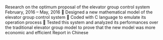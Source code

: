 Research on the optimum proposal of the elevator group control system
February, 2016 – May, 2016
 Designed a new mathematical model of the elevator group control system
 Coded with C language to emulate its operation process
 Tested this system and analyzed its performances over the traditional elevator group model to prove that the new model was more economic and efficient
Report in Chinese
